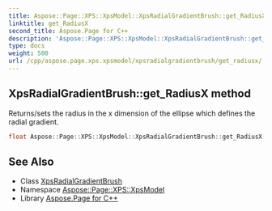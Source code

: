 ```yaml
---
title: Aspose::Page::XPS::XpsModel::XpsRadialGradientBrush::get_RadiusX method
linktitle: get_RadiusX
second_title: Aspose.Page for C++
description: 'Aspose::Page::XPS::XpsModel::XpsRadialGradientBrush::get_RadiusX method. Returns/sets the radius in the x dimension of the ellipse which defines the radial gradient in C++.'
type: docs
weight: 500
url: /cpp/aspose.page.xps.xpsmodel/xpsradialgradientbrush/get_radiusx/
---
```

## XpsRadialGradientBrush::get_RadiusX method


Returns/sets the radius in the x dimension of the ellipse which defines the radial gradient.

```cpp
float Aspose::Page::XPS::XpsModel::XpsRadialGradientBrush::get_RadiusX() const
```

## See Also

* Class [XpsRadialGradientBrush](../)
* Namespace [Aspose::Page::XPS::XpsModel](../../)
* Library [Aspose.Page for C++](../../../)
